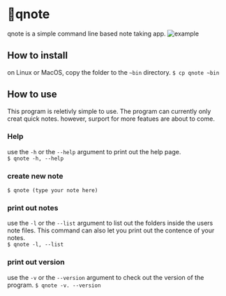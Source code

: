 # 📝qnote 
qnote is a simple command line based note taking app. 
![example](https://user-images.githubusercontent.com/60962448/113468954-88923380-9441-11eb-9d6a-6592f7de2056.png)

## How to install
on Linux or MacOS, copy the folder to the `~bin` directory.
```$ cp qnote ~bin```

## How to use
This program is reletivly simple to use. The program can currently only creat quick notes. however, surport for more featues are about to come.

### Help
use the `-h` or the `--help` argument to print out the help page.   
```$ qnote -h, --help```


### create new note

```$ qnote (type your note here)```


### print out notes
use the `-l` or the `--list` argument to list out the folders inside the users note files. This command can also let you print out the contence of your notes.  
```$ qnote -l, --list```


### print out version
use the `-v` or the `--version` argument to check out the version of the program. 
```$ qnote -v. --version```

